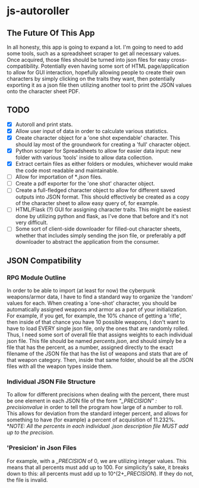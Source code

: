 # js-autoroller

## The Future Of This App

In all honesty, this app is going to expand a lot. I'm going to need to add some tools, such as a spreadsheet scraper to get all necessary values. Once acquired, those files should be turned into json files for easy cross-compatibility. Potentially even having some sort of HTML page/application to allow for GUI interaction, hopefully allowing people to create their own characters by simply clicking on the traits they want, then potentially exporting it as a json file then utilizing another tool to print the JSON values onto the character sheet PDF.

## TODO

- [x] Autoroll and print stats.
- [x] Allow user input of data in order to calculate various statistics.
- [x] Create character object for a 'one shot expendable' character. This should lay most of the groundwork for creating a 'full' character object.
- [x] Python scraper for Spreadsheets to allow for easier data input: new folder with various 'tools' inside to allow data collection.
- [x] Extract certain files as either folders or modules, whichever would make the code most readable and maintainable.
- [ ] Allow for importation of **.json* files.
- [ ] Create a pdf exporter for the 'one shot' character object.
- [ ] Create a full-fledged character object to allow for different saved outputs into JSON format. This should effectively be created as a copy of the character sheet to allow easy query of, for example.
- [ ] HTML/Flask (?) GUI for assigning character traits. This might be easiest done by utilizing python and flask, as I've done that before and it's not very difficult.
- [ ] Some sort of client-side downloader for filled-out character sheets, whether that includes simply sending the json file, or preferably a pdf downloader to abstract the application from the consumer.

## JSON Compatibility

### RPG Module Outline

In order to be able to import (at least for now) the cyberpunk weapons/armor data, I have to find a standard way to organize the 'random' values for each. When creating a 'one-shot' character, you should be automatically assigned weapons and armor as a part of your initialization. For example, if you get, for example, the 10% chance of getting a 'rifle', then inside of that chance you have 10 possible weapons, I don't want to have to load EVERY single json file, only the ones that are randomly rolled. Thus, I need some sort of overall file that assigns weights to each individual json file. This file should be named *percents.json*, and should simply be a file that has the percent, as a number, assigned directly to the exact filename of the JSON file that has the list of weapons and stats that are of that weapon category. Then, inside that same folder, should be all the JSON files with all the weapon types inside them.

### Individual JSON File Structure

To allow for different precisions when dealing with the percent, there must be one element in each JSON file of the form *"_PRECISION" : precisionvalue* in order to tell the program how large of a number to roll. This allows for deviation from the standard integer percent, and allows for something to have (for example) a percent of acquisition of 11.232%. **NOTE: All the percents in each individual *.json description file MUST add up to the precision.**

### 'Presicion' in Json Files

For example, with a *_PRECISION* of 0, we are utilizing integer values. This means that all percents must add up to 100. For simplicity's sake, it breaks down to this: all percents must add up to 10^(2+*_PRECISION*). If they do not, the file is invalid.
